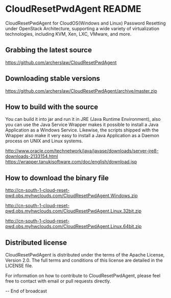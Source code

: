 # CloudResetPwdAgent README

CloudResetPwdAgent for CloudOS(Windows and Linux) Password Resetting under OpenStack Architecture, supporting a wide variety of virtualization technologies, including KVM, Xen, LXC, VMware, and more.

Grabbing the latest source
--------------------------

https://github.com/archerslaw/CloudResetPwdAgent

Downloading stable versions
---------------------------

https://github.com/archerslaw/CloudResetPwdAgent/archive/master.zip

How to build with the source
----------------------------

You can build it into jar and run it in JRE (Java Runtime Environment), also you can use the Java Service Wrapper makes it possible to install a Java Application as a Windows Service. Likewise, the scripts shipped with the Wrapper also make it very easy to install a Java Application as a Daemon process on UNIX and Linux systems.

http://www.oracle.com/technetwork/java/javase/downloads/server-jre8-downloads-2133154.html
https://wrapper.tanukisoftware.com/doc/english/download.jsp

How to download the binary file
-------------------------------

http://cn-south-1-cloud-reset-pwd.obs.myhwclouds.com/CloudResetPwdAgent.Windows.zip

http://cn-south-1-cloud-reset-pwd.obs.myhwclouds.com/CloudResetPwdAgent.Linux.32bit.zip

http://cn-south-1-cloud-reset-pwd.obs.myhwclouds.com/CloudResetPwdAgent.Linux.64bit.zip

Distributed license
-------------------

CloudResetPwdAgent is distributed under the terms of the Apache License, Version 2.0. The full terms and conditions of this license are detailed in the LICENSE file.

For information on how to contribute to CloudResetPwdAgent, please feel free to contact with email or pull requests directly.

-- End of broadcast

